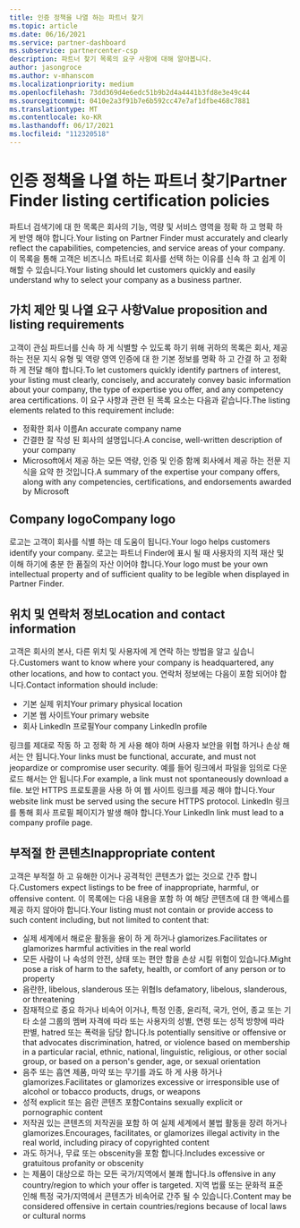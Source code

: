 ```yaml
---
title: 인증 정책을 나열 하는 파트너 찾기
ms.topic: article
ms.date: 06/16/2021
ms.service: partner-dashboard
ms.subservice: partnercenter-csp
description: 파트너 찾기 목록의 요구 사항에 대해 알아봅니다.
author: jasongroce
ms.author: v-mhanscom
ms.localizationpriority: medium
ms.openlocfilehash: 73dd369d4e6edc51b9b2d4a4441b3fd8e3e49c44
ms.sourcegitcommit: 0410e2a3f91b7e6b592cc47e7af1dfbe468c7881
ms.translationtype: MT
ms.contentlocale: ko-KR
ms.lasthandoff: 06/17/2021
ms.locfileid: "112320518"
---
```

# <a name="partner-finder-listing-certification-policies"></a><span data-ttu-id="8ca7d-103">인증 정책을 나열 하는 파트너 찾기</span><span class="sxs-lookup"><span data-stu-id="8ca7d-103">Partner Finder listing certification policies</span></span>

<span data-ttu-id="8ca7d-104">파트너 검색기에 대 한 목록은 회사의 기능, 역량 및 서비스 영역을 정확 하 고 명확 하 게 반영 해야 합니다.</span><span class="sxs-lookup"><span data-stu-id="8ca7d-104">Your listing on Partner Finder must accurately and clearly reflect the capabilities, competencies, and service areas of your company.</span></span> <span data-ttu-id="8ca7d-105">이 목록을 통해 고객은 비즈니스 파트너로 회사를 선택 하는 이유를 신속 하 고 쉽게 이해할 수 있습니다.</span><span class="sxs-lookup"><span data-stu-id="8ca7d-105">Your listing should let customers quickly and easily understand why to select your company as a business partner.</span></span>

## <a name="value-proposition-and-listing-requirements"></a><span data-ttu-id="8ca7d-106">가치 제안 및 나열 요구 사항</span><span class="sxs-lookup"><span data-stu-id="8ca7d-106">Value proposition and listing requirements</span></span>

<span data-ttu-id="8ca7d-107">고객이 관심 파트너를 신속 하 게 식별할 수 있도록 하기 위해 귀하의 목록은 회사, 제공 하는 전문 지식 유형 및 역량 영역 인증에 대 한 기본 정보를 명확 하 고 간결 하 고 정확 하 게 전달 해야 합니다.</span><span class="sxs-lookup"><span data-stu-id="8ca7d-107">To let customers quickly identify partners of interest, your listing must clearly, concisely, and accurately convey basic information about your company, the type of expertise you offer, and any competency area certifications.</span></span> <span data-ttu-id="8ca7d-108">이 요구 사항과 관련 된 목록 요소는 다음과 같습니다.</span><span class="sxs-lookup"><span data-stu-id="8ca7d-108">The listing elements related to this requirement include:</span></span>

- <span data-ttu-id="8ca7d-109">정확한 회사 이름</span><span class="sxs-lookup"><span data-stu-id="8ca7d-109">An accurate company name</span></span>
- <span data-ttu-id="8ca7d-110">간결한 잘 작성 된 회사의 설명입니다.</span><span class="sxs-lookup"><span data-stu-id="8ca7d-110">A concise, well-written description of your company</span></span>
- <span data-ttu-id="8ca7d-111">Microsoft에서 제공 하는 모든 역량, 인증 및 인증 함께 회사에서 제공 하는 전문 지식을 요약 한 것입니다.</span><span class="sxs-lookup"><span data-stu-id="8ca7d-111">A summary of the expertise your company offers, along with any competencies, certifications, and endorsements awarded by Microsoft</span></span>

## <a name="company-logo"></a><span data-ttu-id="8ca7d-112">Company logo</span><span class="sxs-lookup"><span data-stu-id="8ca7d-112">Company logo</span></span>

<span data-ttu-id="8ca7d-113">로고는 고객이 회사를 식별 하는 데 도움이 됩니다.</span><span class="sxs-lookup"><span data-stu-id="8ca7d-113">Your logo helps customers identify your company.</span></span> <span data-ttu-id="8ca7d-114">로고는 파트너 Finder에 표시 될 때 사용자의 지적 재산 및 이해 하기에 충분 한 품질의 자산 이어야 합니다.</span><span class="sxs-lookup"><span data-stu-id="8ca7d-114">Your logo must be your own intellectual property and of sufficient quality to be legible when displayed in Partner Finder.</span></span>

## <a name="location-and-contact-information"></a><span data-ttu-id="8ca7d-115">위치 및 연락처 정보</span><span class="sxs-lookup"><span data-stu-id="8ca7d-115">Location and contact information</span></span>

<span data-ttu-id="8ca7d-116">고객은 회사의 본사, 다른 위치 및 사용자에 게 연락 하는 방법을 알고 싶습니다.</span><span class="sxs-lookup"><span data-stu-id="8ca7d-116">Customers want to know where your company is headquartered, any other locations, and how to contact you.</span></span> <span data-ttu-id="8ca7d-117">연락처 정보에는 다음이 포함 되어야 합니다.</span><span class="sxs-lookup"><span data-stu-id="8ca7d-117">Contact information should include:</span></span>

- <span data-ttu-id="8ca7d-118">기본 실제 위치</span><span class="sxs-lookup"><span data-stu-id="8ca7d-118">Your primary physical location</span></span>
- <span data-ttu-id="8ca7d-119">기본 웹 사이트</span><span class="sxs-lookup"><span data-stu-id="8ca7d-119">Your primary website</span></span>
- <span data-ttu-id="8ca7d-120">회사 LinkedIn 프로필</span><span class="sxs-lookup"><span data-stu-id="8ca7d-120">Your company LinkedIn profile</span></span>

<span data-ttu-id="8ca7d-121">링크를 제대로 작동 하 고 정확 하 게 사용 해야 하며 사용자 보안을 위협 하거나 손상 해서는 안 됩니다.</span><span class="sxs-lookup"><span data-stu-id="8ca7d-121">Your links must be functional, accurate, and must not jeopardize or compromise user security.</span></span> <span data-ttu-id="8ca7d-122">예를 들어 링크에서 파일을 임의로 다운로드 해서는 안 됩니다.</span><span class="sxs-lookup"><span data-stu-id="8ca7d-122">For example, a link must not spontaneously download a file.</span></span> <span data-ttu-id="8ca7d-123">보안 HTTPS 프로토콜을 사용 하 여 웹 사이트 링크를 제공 해야 합니다.</span><span class="sxs-lookup"><span data-stu-id="8ca7d-123">Your website link must be served using the secure HTTPS protocol.</span></span> <span data-ttu-id="8ca7d-124">LinkedIn 링크를 통해 회사 프로필 페이지가 발생 해야 합니다.</span><span class="sxs-lookup"><span data-stu-id="8ca7d-124">Your LinkedIn link must lead to a company profile page.</span></span>

## <a name="inappropriate-content"></a><span data-ttu-id="8ca7d-125">부적절 한 콘텐츠</span><span class="sxs-lookup"><span data-stu-id="8ca7d-125">Inappropriate content</span></span>

<span data-ttu-id="8ca7d-126">고객은 부적절 하 고 유해한 이거나 공격적인 콘텐츠가 없는 것으로 간주 합니다.</span><span class="sxs-lookup"><span data-stu-id="8ca7d-126">Customers expect listings to be free of inappropriate, harmful, or offensive content.</span></span> <span data-ttu-id="8ca7d-127">이 목록에는 다음 내용을 포함 하 여 해당 콘텐츠에 대 한 액세스를 제공 하지 않아야 합니다.</span><span class="sxs-lookup"><span data-stu-id="8ca7d-127">Your listing must not contain or provide access to such content including, but not limited to content that:</span></span>

- <span data-ttu-id="8ca7d-128">실제 세계에서 해로운 활동을 용이 하 게 하거나 glamorizes.</span><span class="sxs-lookup"><span data-stu-id="8ca7d-128">Facilitates or glamorizes harmful activities in the real world</span></span>
- <span data-ttu-id="8ca7d-129">모든 사람이 나 속성의 안전, 상태 또는 편안 함을 손상 시킬 위험이 있습니다.</span><span class="sxs-lookup"><span data-stu-id="8ca7d-129">Might pose a risk of harm to the safety, health, or comfort of any person or to property</span></span>
- <span data-ttu-id="8ca7d-130">음란한, libelous, slanderous 또는 위협</span><span class="sxs-lookup"><span data-stu-id="8ca7d-130">Is defamatory, libelous, slanderous, or threatening</span></span>
- <span data-ttu-id="8ca7d-131">잠재적으로 중요 하거나 비속어 이거나, 특정 인종, 윤리적, 국가, 언어, 종교 또는 기타 소셜 그룹의 멤버 자격에 따라 또는 사용자의 성별, 연령 또는 성적 방향에 따라 판별, hatred 또는 폭력을 담당 합니다.</span><span class="sxs-lookup"><span data-stu-id="8ca7d-131">Is potentially sensitive or offensive or that advocates discrimination, hatred, or violence based on membership in a particular racial, ethnic, national, linguistic, religious, or other social group, or based on a person's gender, age, or sexual orientation</span></span>
- <span data-ttu-id="8ca7d-132">음주 또는 흡연 제품, 마약 또는 무기를 과도 하 게 사용 하거나 glamorizes.</span><span class="sxs-lookup"><span data-stu-id="8ca7d-132">Facilitates or glamorizes excessive or irresponsible use of alcohol or tobacco products, drugs, or weapons</span></span>
- <span data-ttu-id="8ca7d-133">성적 explicit 또는 음란 콘텐츠 포함</span><span class="sxs-lookup"><span data-stu-id="8ca7d-133">Contains sexually explicit or pornographic content</span></span>
- <span data-ttu-id="8ca7d-134">저작권 있는 콘텐츠의 저작권을 포함 하 여 실제 세계에서 불법 활동을 장려 하거나 glamorizes.</span><span class="sxs-lookup"><span data-stu-id="8ca7d-134">Encourages, facilitates, or glamorizes illegal activity in the real world, including piracy of copyrighted content</span></span>
- <span data-ttu-id="8ca7d-135">과도 하거나, 무료 또는 obscenity을 포함 합니다.</span><span class="sxs-lookup"><span data-stu-id="8ca7d-135">Includes excessive or gratuitous profanity or obscenity</span></span>
- <span data-ttu-id="8ca7d-136">는 제품이 대상으로 하는 모든 국가/지역에서 불쾌 합니다.</span><span class="sxs-lookup"><span data-stu-id="8ca7d-136">Is offensive in any country/region to which your offer is targeted.</span></span> <span data-ttu-id="8ca7d-137">지역 법률 또는 문화적 표준 인해 특정 국가/지역에서 콘텐츠가 비속어로 간주 될 수 있습니다.</span><span class="sxs-lookup"><span data-stu-id="8ca7d-137">Content may be considered offensive in certain countries/regions because of local laws or cultural norms</span></span>
